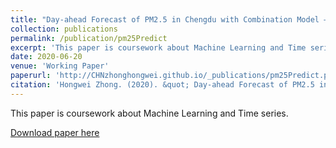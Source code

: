 ```yaml
---
title: "Day-ahead Forecast of PM2.5 in Chengdu with Combination Model –Using ARMA and SVR"
collection: publications
permalink: /publication/pm25Predict
excerpt: 'This paper is coursework about Machine Learning and Time series.'
date: 2020-06-20
venue: 'Working Paper'
paperurl: 'http://CHNzhonghongwei.github.io/_publications/pm25Predict.pdf'
citation: 'Hongwei Zhong. (2020). &quot; Day-ahead Forecast of PM2.5 in Chengdu with Combination Model –Using ARMA and SVR.&quot; <i>Working Paper</i>.'
---
```

This paper is coursework about Machine Learning and Time series.

[Download paper here](http://CHNzhonghongwei.github.io/_publications/pm25Predict.pdf)